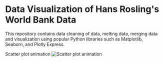 # Data Visualization of Hans Rosling's World Bank Data 

This repository contains data cleaning of data, melting data, merging data and visualization using popular Python libraries such as Matplotlib, Seaborn, and Plotly Express.

Scatter plot animation 
![Scatter plot animation ]()
